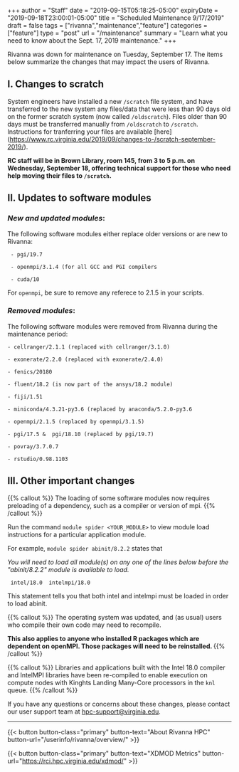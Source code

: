 +++
author = "Staff"
date = "2019-09-15T05:18:25-05:00"
expiryDate = "2019-09-18T23:00:01-05:00"
title = "Scheduled Maintenance 9/17/2019"
draft = false
tags = ["rivanna","maintenance","feature"]
categories = ["feature"]
type = "post"
url = "/maintenance"
summary = "Learn what you need to know about the Sept. 17, 2019 maintenance."
+++

<p class=lead>Rivanna was down for maintenance on Tuesday, September 17.  The items below summarize the changes that may impact the users of Rivanna.
</p>


## I.  **Changes to scratch**

System engineers have installed a new `/scratch` file system, and have transferred to the new system any files/data that were less than 90 days old on the former scratch system (now called `/oldscratch`).
Files older than 90 days must be transferred manually from `/oldscratch` to `/scratch`.
Instructions for tranferring your files are available [here] (https://www.rc.virginia.edu/2019/09/changes-to-/scratch-september-2019/).


**RC staff will be in Brown Library, room 145, from 3 to 5 p.m. on Wednesday, September 18, offering technical support for those who need help moving their files to `/scratch`.**

## II.  **Updates to software modules**
### _New and updated modules_:

The following software modules either replace older versions or are new to Rivanna: <br>

     - pgi/19.7 

     - openmpi/3.1.4 (for all GCC and PGI compilers 

     - cuda/10 

For `openmpi`, be sure to remove any referece to 2.1.5 in your scripts.

### _Removed modules_:

The following software modules were removed from Rivanna during the maintenance period:

    - cellranger/2.1.1 (replaced with cellranger/3.1.0)

    - exonerate/2.2.0 (replaced with exonerate/2.4.0)

    - fenics/20180

    - fluent/18.2 (is now part of the ansys/18.2 module)

    - fiji/1.51

    - miniconda/4.3.21-py3.6 (replaced by anaconda/5.2.0-py3.6

    - openmpi/2.1.5 (replaced by openmpi/3.1.5)

    - pgi/17.5 &  pgi/18.10 (replaced by pgi/19.7)

    - povray/3.7.0.7

    - rstudio/0.98.1103


## III. **Other important changes**

{{% callout %}}
The loading of some software modules now requires preloading of a dependency, such as a compiler or version of mpi. 
{{% /callout %}}

Run the command `module spider <YOUR_MODULE>` to view module load instructions for a particular application module. 

For example,  `module spider abinit/8.2.2`  states that 

_You will need to load all module(s) on any one of the lines below before the "abinit/8.2.2" module is available to load._

     intel/18.0  intelmpi/18.0


This statement tells you that both intel and intelmpi must be loaded in order to load abinit.


{{% callout %}}
The operating system was updated, and (as usual) users who compile their own code may need to recompile.

<b>
This also applies to anyone who installed R packages which are dependent on openMPI. Those packages will need to be reinstalled.
</b>
{{% /callout %}}

{{% callout %}}
Libraries and applications built with the Intel 18.0 compiler and IntelMPI libraries have been re-compiled to enable execution on compute nodes with Kinghts Landing Many-Core processors in the `knl` queue.
{{% /callout %}}


If you have any questions or concerns about these changes, please contact our user support team at [hpc-support@virginia.edu](mailto:hpc-support@virginia.edu).

- - -

{{< button button-class="primary" button-text="About Rivanna HPC" button-url="/userinfo/rivanna/overview/" >}}

{{< button button-class="primary" button-text="XDMOD Metrics" button-url="https://rci.hpc.virginia.edu/xdmod/" >}}
